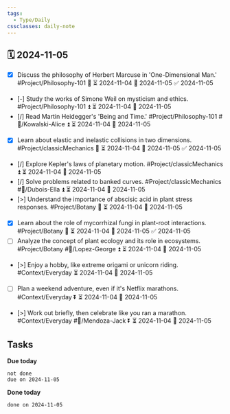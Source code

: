 ```yaml
---
tags:
  - Type/Daily
cssclasses: daily-note
---
```


## 🗓️ 2024-11-05

- [x] Discuss the philosophy of Herbert Marcuse in 'One-Dimensional Man.' #Project/Philosophy-101 🔺 ⏳ 2024-11-04 📅 2024-11-05 ✅ 2024-11-05
- [-] Study the works of Simone Weil on mysticism and ethics. #Project/Philosophy-101 ⏫ ⏳ 2024-11-04 📅 2024-11-05
- [/] Read Martin Heidegger's 'Being and Time.' #Project/Philosophy-101 #👤/Kowalski-Alice ⏫ ⏳ 2024-11-04 📅 2024-11-05
- [x] Learn about elastic and inelastic collisions in two dimensions. #Project/classicMechanics 🔼 ⏳ 2024-11-04 📅 2024-11-05 ✅ 2024-11-05
- [/] Explore Kepler's laws of planetary motion. #Project/classicMechanics ⏫ ⏳ 2024-11-04 📅 2024-11-05
- [/] Solve problems related to banked curves. #Project/classicMechanics #👤/Dubois-Ella ⏫ ⏳ 2024-11-04 📅 2024-11-05
- [>] Understand the importance of abscisic acid in plant stress responses. #Project/Botany 🔼 ⏳ 2024-11-04 📅 2024-11-05
- [x] Learn about the role of mycorrhizal fungi in plant-root interactions. #Project/Botany 🔽 ⏳ 2024-11-04 📅 2024-11-05 ✅ 2024-11-05
- [ ] Analyze the concept of plant ecology and its role in ecosystems. #Project/Botany #👤/Lopez-George ⏫ ⏳ 2024-11-04 📅 2024-11-05
- [>] Enjoy a hobby, like extreme origami or unicorn riding. #Context/Everyday ⏳ 2024-11-04 📅 2024-11-05
- [ ] Plan a weekend adventure, even if it's Netflix marathons. #Context/Everyday ⏬ ⏳ 2024-11-04 📅 2024-11-05
- [>] Work out briefly, then celebrate like you ran a marathon. #Context/Everyday #👤/Mendoza-Jack ⏬ ⏳ 2024-11-04 📅 2024-11-05

## Tasks

**Due today**

```tasks
not done
due on 2024-11-05
```

**Done today**

```tasks
done on 2024-11-05
```
            